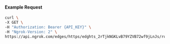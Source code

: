 <!-- Code generated for API Clients. DO NOT EDIT. -->

#### Example Request

```bash
curl \
-X GET \
-H "Authorization: Bearer {API_KEY}" \
-H "Ngrok-Version: 2" \
https://api.ngrok.com/edges/https/edghts_2rTjkNGKLvB79YZVB72wf9jLnJs/routes/edghtsrt_2rTjkOiZejORafV4nonaezvxErf/traffic_policy
```

